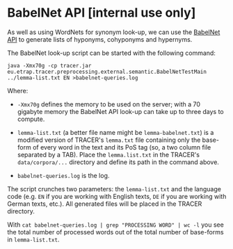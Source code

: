 # BabelNet API \[internal use only\]

As well as using WordNets for synonym look-up, we can use the [BabelNet API](http://babelnet.org/) to generate lists of hyponyms, cohyponyms and hypernyms.

The BabelNet look-up script can be started with the following command:

```
java -Xmx70g -cp tracer.jar eu.etrap.tracer.preprocessing.external.semantic.BabelNetTestMain ../lemma-list.txt EN >babelnet-queries.log
```

Where:

* `-Xmx70g` defines the memory to be used on the server; with a 70 gigabyte memory the BabelNet API look-up can take up to three days to compute.

* `lemma-list.txt` \(a better file name might be `lemma-babelnet.txt`\) is a modified version of TRACER's `lemma.txt` file containing only the base-form of every word in the text and its PoS tag \(so, a two column file separated by a TAB\). Place the `lemma.list.txt` in the TRACER's `data/corpora/...` directory and define its path in the command above.

* `babelnet-queries.log` is the log.

The script crunches two parameters: the `lemma-list.txt` and the language code \(e.g. `EN` if you are working with English texts, `DE` if you are working with German texts, etc.\). All generated files will be placed in the TRACER directory.

With `cat babelnet-queries.log | grep "PROCESSING WORD" | wc -l` you see the total number of processed words out of the total number of base-forms in `lemma-list.txt`.

